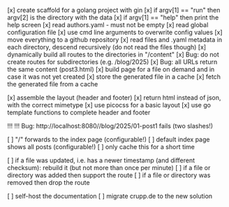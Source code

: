[x] create scaffold for a golang project with gin
[x] if argv[1] == "run" then argv[2] is the directory with the data
[x] if argv[1] == "help" then print the help screen
[x] read authors.yaml - must not be empty
[x] read global configuration file
[x] use cmd line arguments to overwrite config values
[x] move everything to a github repository
[x] read files and .yaml metadata in each directory, descend recursively
    (do not read the files though)
[x] dynamically build all routes to the directories in "/content"
[x] Bug: do not create routes for subdirectories (e.g. /blog/2025)
[x] Bug: all URLs return the same content (post3.html)
[x] build page for a file on demand and in case it was not yet created
[x] store the generated file in a cache
[x] fetch the generated file from a cache

[x] assemble the layout (header and footer)
[x] return html instead of json, with the correct mimetype
[x] use picocss for a basic layout
[x] use go template functions to complete header and footer

!!!
!!! Bug: http://localhost:8080//blog/2025/01-post1 fails (two slashes!)

[ ] "/" forwards to the index page (configurable!)
[ ] default index page shows all posts (configurable!)
[ ] only cache this for a short time

[ ] if a file was updated, i.e. has a newer timestamp (and different checksum):
    rebuild it (but not more than once per minute)
[ ] if a file or directory was added then support the route
[ ] if a file or directory was removed then drop the route

[ ] self-host the documentation
[ ] migrate crupp.de to the new solution
